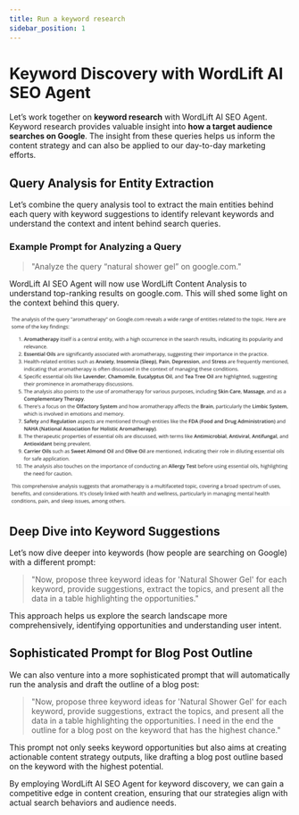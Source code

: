 ```yaml
---
title: Run a keyword research
sidebar_position: 1
---
```


# Keyword Discovery with WordLift AI SEO Agent

Let’s work together on **keyword research** with WordLift AI SEO Agent. Keyword research provides valuable insight into **how a target audience searches on Google**. The insight from these queries helps us inform the content strategy and can also be applied to our day-to-day marketing efforts.

## Query Analysis for Entity Extraction

Let’s combine the query analysis tool to extract the main entities behind each query with keyword suggestions to identify relevant keywords and understand the context and intent behind search queries.

### Example Prompt for Analyzing a Query

> "Analyze the query “natural shower gel” on google.com."

WordLift AI SEO Agent will now use WordLift Content Analysis to understand top-ranking results on google.com. This will shed some light on the context behind this query.

![image](../images/agent-wordlift-query-analysis.png)

## Deep Dive into Keyword Suggestions

Let’s now dive deeper into keywords (how people are searching on Google) with a different prompt:

> "Now, propose three keyword ideas for 'Natural Shower Gel' for each keyword, provide suggestions, extract the topics, and present all the data in a table highlighting the opportunities."

This approach helps us explore the search landscape more comprehensively, identifying opportunities and understanding user intent.

## Sophisticated Prompt for Blog Post Outline

We can also venture into a more sophisticated prompt that will automatically run the analysis and draft the outline of a blog post:

> "Now, propose three keyword ideas for 'Natural Shower Gel' for each keyword, provide suggestions, extract the topics, and present all the data in a table highlighting the opportunities. I need in the end the outline for a blog post on the keyword that has the highest chance."

This prompt not only seeks keyword opportunities but also aims at creating actionable content strategy outputs, like drafting a blog post outline based on the keyword with the highest potential.

By employing WordLift AI SEO Agent for keyword discovery, we can gain a competitive edge in content creation, ensuring that our strategies align with actual search behaviors and audience needs.
